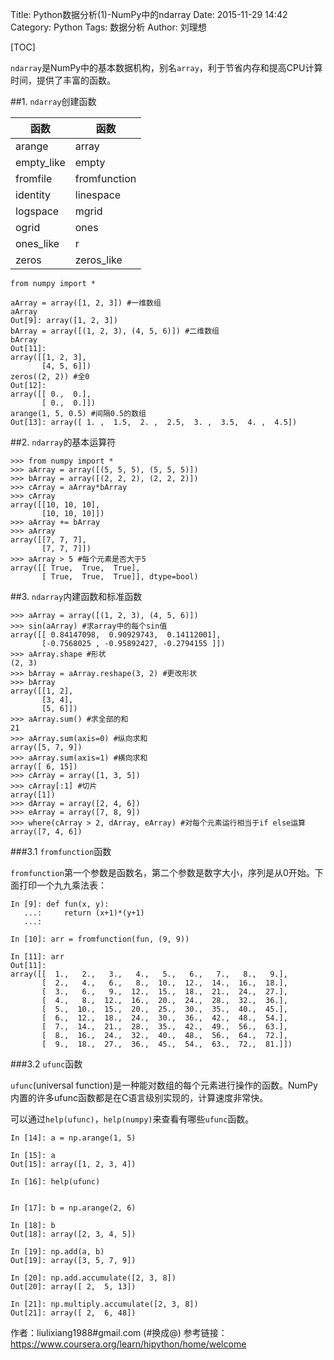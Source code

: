 Title: Python数据分析(1)-NumPy中的ndarray
Date: 2015-11-29 14:42
Category: Python
Tags: 数据分析
Author: 刘理想

[TOC]

`ndarray`是NumPy中的基本数据机构，别名`array`，利于节省内存和提高CPU计算时间，提供了丰富的函数。

##1. `ndarray`创建函数

函数|函数
--|--
arange|array
empty_like|empty
fromfile|fromfunction
identity|linespace
logspace|mgrid
ogrid|ones
ones_like|r
zeros|zeros_like

```
from numpy import *

aArray = array([1, 2, 3]) #一维数组
aArray
Out[9]: array([1, 2, 3])
bArray = array([(1, 2, 3), (4, 5, 6)]) #二维数组
bArray
Out[11]: 
array([[1, 2, 3],
       [4, 5, 6]])
zeros((2, 2)) #全0
Out[12]: 
array([[ 0.,  0.],
       [ 0.,  0.]])
arange(1, 5, 0.5) #间隔0.5的数组
Out[13]: array([ 1. ,  1.5,  2. ,  2.5,  3. ,  3.5,  4. ,  4.5])
```

##2. `ndarray`的基本运算符

```
>>> from numpy import *
>>> aArray = array([(5, 5, 5), (5, 5, 5)])
>>> bArray = array([(2, 2, 2), (2, 2, 2)])
>>> cArray = aArray*bArray
>>> cArray
array([[10, 10, 10],
       [10, 10, 10]])
>>> aArray += bArray
>>> aArray
array([[7, 7, 7],
       [7, 7, 7]])
>>> aArray > 5 #每个元素是否大于5
array([[ True,  True,  True],
       [ True,  True,  True]], dtype=bool)
```

##3. `ndarray`内建函数和标准函数

```
>>> aArray = array([(1, 2, 3), (4, 5, 6)])
>>> sin(aArray) #求array中的每个sin值
array([[ 0.84147098,  0.90929743,  0.14112001],
       [-0.7568025 , -0.95892427, -0.2794155 ]])
>>> aArray.shape #形状
(2, 3)
>>> bArray = aArray.reshape(3, 2) #更改形状
>>> bArray
array([[1, 2],
       [3, 4],
       [5, 6]])
>>> aArray.sum() #求全部的和
21
>>> aArray.sum(axis=0) #纵向求和
array([5, 7, 9])
>>> aArray.sum(axis=1) #横向求和
array([ 6, 15])
>>> cArray = array([1, 3, 5])
>>> cArray[:1] #切片
array([1])
>>> dArray = array([2, 4, 6])
>>> eArray = array([7, 8, 9])
>>> where(cArray > 2, dArray, eArray) #对每个元素运行相当于if else运算
array([7, 4, 6])
```

###3.1 `fromfunction`函数

`fromfunction`第一个参数是函数名，第二个参数是数字大小，序列是从0开始。下面打印一个九九乘法表：

```
In [9]: def fun(x, y):
   ...:     return (x+1)*(y+1)
   ...:

In [10]: arr = fromfunction(fun, (9, 9))

In [11]: arr
Out[11]:
array([[  1.,   2.,   3.,   4.,   5.,   6.,   7.,   8.,   9.],
       [  2.,   4.,   6.,   8.,  10.,  12.,  14.,  16.,  18.],
       [  3.,   6.,   9.,  12.,  15.,  18.,  21.,  24.,  27.],
       [  4.,   8.,  12.,  16.,  20.,  24.,  28.,  32.,  36.],
       [  5.,  10.,  15.,  20.,  25.,  30.,  35.,  40.,  45.],
       [  6.,  12.,  18.,  24.,  30.,  36.,  42.,  48.,  54.],
       [  7.,  14.,  21.,  28.,  35.,  42.,  49.,  56.,  63.],
       [  8.,  16.,  24.,  32.,  40.,  48.,  56.,  64.,  72.],
       [  9.,  18.,  27.,  36.,  45.,  54.,  63.,  72.,  81.]])
```

###3.2 `ufunc`函数

`ufunc`(universal function)是一种能对数组的每个元素进行操作的函数。NumPy内置的许多ufunc函数都是在C语言级别实现的，计算速度非常快。

可以通过`help(ufunc)`，`help(numpy)`来查看有哪些`ufunc`函数。

```
In [14]: a = np.arange(1, 5)

In [15]: a
Out[15]: array([1, 2, 3, 4])

In [16]: help(ufunc)


In [17]: b = np.arange(2, 6)

In [18]: b
Out[18]: array([2, 3, 4, 5])

In [19]: np.add(a, b)
Out[19]: array([3, 5, 7, 9])

In [20]: np.add.accumulate([2, 3, 8])
Out[20]: array([ 2,  5, 13])

In [21]: np.multiply.accumulate([2, 3, 8])
Out[21]: array([ 2,  6, 48])
```

作者：liulixiang1988#gmail.com (#换成@)
参考链接：https://www.coursera.org/learn/hipython/home/welcome